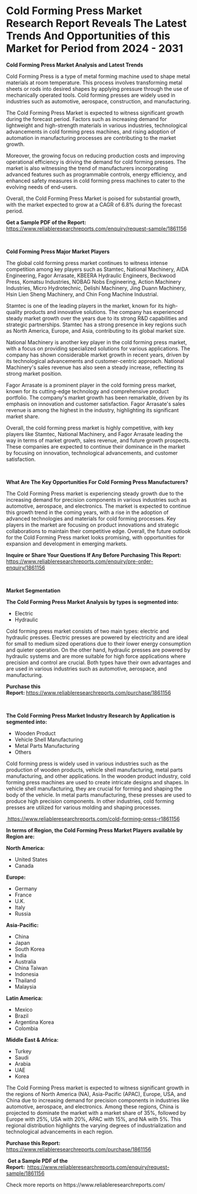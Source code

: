 <p><h1>Cold Forming Press Market Research Report Reveals The Latest Trends And Opportunities of this Market for Period from 2024 - 2031</h1></p><p><strong>Cold Forming Press Market Analysis and Latest Trends</strong></p>
<p><p>Cold Forming Press is a type of metal forming machine used to shape metal materials at room temperature. This process involves transforming metal sheets or rods into desired shapes by applying pressure through the use of mechanically operated tools. Cold forming presses are widely used in industries such as automotive, aerospace, construction, and manufacturing.</p><p>The Cold Forming Press Market is expected to witness significant growth during the forecast period. Factors such as increasing demand for lightweight and high-strength materials in various industries, technological advancements in cold forming press machines, and rising adoption of automation in manufacturing processes are contributing to the market growth.</p><p>Moreover, the growing focus on reducing production costs and improving operational efficiency is driving the demand for cold forming presses. The market is also witnessing the trend of manufacturers incorporating advanced features such as programmable controls, energy efficiency, and enhanced safety measures in cold forming press machines to cater to the evolving needs of end-users.</p><p>Overall, the Cold Forming Press Market is poised for substantial growth, with the market expected to grow at a CAGR of 6.8% during the forecast period.</p></p>
<p><strong>Get a Sample PDF of the Report:&nbsp;</strong> <a href="https://www.reliableresearchreports.com/enquiry/request-sample/1861156">https://www.reliableresearchreports.com/enquiry/request-sample/1861156</a></p>
<p>&nbsp;</p>
<p><strong>Cold Forming Press Major Market Players</strong></p>
<p><p>The global cold forming press market continues to witness intense competition among key players such as Stamtec, National Machinery, AIDA Engineering, Fagor Arrasate, KBEERA Hydraulic Engineers, Beckwood Press, Komatsu Industries, NOBAG Nobs Engineering, Action Machinery Industries, Micro Hydrotechnic, Delishi Machinery, Jing Duann Machinery, Hsin Lien Sheng Machinery, and Chin Fong Machine Industrial.</p><p>Stamtec is one of the leading players in the market, known for its high-quality products and innovative solutions. The company has experienced steady market growth over the years due to its strong R&D capabilities and strategic partnerships. Stamtec has a strong presence in key regions such as North America, Europe, and Asia, contributing to its global market size.</p><p>National Machinery is another key player in the cold forming press market, with a focus on providing specialized solutions for various applications. The company has shown considerable market growth in recent years, driven by its technological advancements and customer-centric approach. National Machinery's sales revenue has also seen a steady increase, reflecting its strong market position.</p><p>Fagor Arrasate is a prominent player in the cold forming press market, known for its cutting-edge technology and comprehensive product portfolio. The company's market growth has been remarkable, driven by its emphasis on innovation and customer satisfaction. Fagor Arrasate's sales revenue is among the highest in the industry, highlighting its significant market share.</p><p>Overall, the cold forming press market is highly competitive, with key players like Stamtec, National Machinery, and Fagor Arrasate leading the way in terms of market growth, sales revenue, and future growth prospects. These companies are expected to continue their dominance in the market by focusing on innovation, technological advancements, and customer satisfaction.</p></p>
<p>&nbsp;</p>
<p><strong>What Are The Key Opportunities For Cold Forming Press Manufacturers?</strong></p>
<p><p>The Cold Forming Press market is experiencing steady growth due to the increasing demand for precision components in various industries such as automotive, aerospace, and electronics. The market is expected to continue this growth trend in the coming years, with a rise in the adoption of advanced technologies and materials for cold forming processes. Key players in the market are focusing on product innovations and strategic collaborations to maintain their competitive edge. Overall, the future outlook for the Cold Forming Press market looks promising, with opportunities for expansion and development in emerging markets.</p></p>
<p><strong>Inquire or Share Your Questions If Any Before Purchasing This Report:</strong> <a href="https://www.reliableresearchreports.com/enquiry/pre-order-enquiry/1861156">https://www.reliableresearchreports.com/enquiry/pre-order-enquiry/1861156</a></p>
<p>&nbsp;</p>
<p><strong>Market Segmentation</strong></p>
<p><strong>The Cold Forming Press Market Analysis by types is segmented into:</strong></p>
<p><ul><li>Electric</li><li>Hydraulic</li></ul></p>
<p><p>Cold forming press market consists of two main types: electric and hydraulic presses. Electric presses are powered by electricity and are ideal for small to medium sized operations due to their lower energy consumption and quieter operation. On the other hand, hydraulic presses are powered by hydraulic systems and are more suitable for high force applications where precision and control are crucial. Both types have their own advantages and are used in various industries such as automotive, aerospace, and manufacturing.</p></p>
<p><strong>Purchase this Report:&nbsp;</strong><a href="https://www.reliableresearchreports.com/purchase/1861156">https://www.reliableresearchreports.com/purchase/1861156</a></p>
<p>&nbsp;</p>
<p><strong>The Cold Forming Press Market Industry Research by Application is segmented into:</strong></p>
<p><ul><li>Wooden Product</li><li>Vehicle Shell Manufacturing</li><li>Metal Parts Manufacturing</li><li>Others</li></ul></p>
<p><p>Cold forming press is widely used in various industries such as the production of wooden products, vehicle shell manufacturing, metal parts manufacturing, and other applications. In the wooden product industry, cold forming press machines are used to create intricate designs and shapes. In vehicle shell manufacturing, they are crucial for forming and shaping the body of the vehicle. In metal parts manufacturing, these presses are used to produce high precision components. In other industries, cold forming presses are utilized for various molding and shaping processes.</p></p>
<p><a href="https://www.reliableresearchreports.com/cold-forming-press-r1861156">&nbsp;https://www.reliableresearchreports.com/cold-forming-press-r1861156</a></p>
<p><strong>In terms of Region, the Cold Forming Press Market Players available by Region are:</strong></p>
<p>
    <p> <strong> North America: </strong>
        <ul>
            <li>United States</li>
            <li>Canada</li>
        </ul>
        </p> 
    <p> <strong> Europe: </strong>
        <ul>
            <li>Germany</li>
            <li>France</li>
            <li>U.K.</li>
            <li>Italy</li>
            <li>Russia</li>
        </ul>
        </p> 
    <p> <strong> Asia-Pacific: </strong>
        <ul>
            <li>China</li>
            <li>Japan</li>
            <li>South Korea</li>
            <li>India</li>
            <li>Australia</li>
            <li>China Taiwan</li>
            <li>Indonesia</li>
            <li>Thailand</li>
            <li>Malaysia</li>
        </ul>
        </p> 
    <p> <strong> Latin America: </strong>
        <ul>
            <li>Mexico</li>
            <li>Brazil</li>
            <li>Argentina Korea</li>
            <li>Colombia</li>
        </ul>
        </p> 
    <p> <strong> Middle East & Africa: </strong>
        <ul>
            <li>Turkey</li>
            <li>Saudi</li>
            <li>Arabia</li>
            <li>UAE</li>
            <li>Korea</li>
        </ul>
    </p>
    </p>
<p><p>The Cold Forming Press market is expected to witness significant growth in the regions of North America (NA), Asia-Pacific (APAC), Europe, USA, and China due to increasing demand for precision components in industries like automotive, aerospace, and electronics. Among these regions, China is projected to dominate the market with a market share of 35%, followed by Europe with 25%, USA with 20%, APAC with 15%, and NA with 5%. This regional distribution highlights the varying degrees of industrialization and technological advancements in each region.</p></p>
<p><strong>Purchase this Report: </strong><a href="https://www.reliableresearchreports.com/purchase/1861156">https://www.reliableresearchreports.com/purchase/1861156</a></p>
<p>&nbsp;<strong>Get a Sample PDF of the Report:&nbsp;&nbsp;</strong><a href="https://www.reliableresearchreports.com/enquiry/request-sample/1861156">https://www.reliableresearchreports.com/enquiry/request-sample/1861156</a></p>
<p><strong></strong></p>
<p>Check more reports on https://www.reliableresearchreports.com/</p>